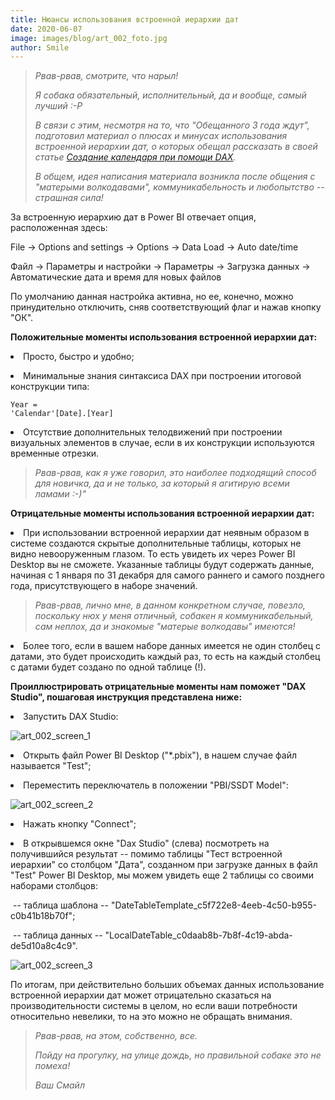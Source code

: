 ```yaml
---
title: Нюансы использования встроенной иерархии дат
date: 2020-06-07
image: images/blog/art_002_foto.jpg
author: Smile
---
```


> *Рвав-рвав, смотрите, что нарыл!*
>
> *Я собака обязательный, исполнительный, да и вообще, самый лучший :-Р*
>
> *В связи с этим, несмотря на то, что "Обещанного 3 года ждут", подготовил материал о плюсах и минусах использования встроенной иерархии дат, о которых обещал рассказать в своей статье [Создание календаря при помощи DAX](https://kkadikin.ru/ru/blog/article_001/).*
>
> *В общем, идея написания материала возникла после общения с "матерыми волкодавами", коммуникабельность и любопытство -- страшная сила!*

За встроенную иерархию дат в Power BI отвечает опция, расположенная здесь:

File -> Options and settings -> Options -> Data Load -> Auto date/time

Файл -> Параметры и настройки -> Параметры -> Загрузка данных -> Автоматические дата и время для новых файлов

По умолчанию данная настройка активна, но ее, конечно, можно принудительно отключить, сняв соответствующий флаг и нажав кнопку "ОК".


**Положительные моменты использования встроенной иерархии дат:**

**<li>** Просто, быстро и удобно;

**<li>** Минимальные знания синтаксиса DAX при построении итоговой конструкции типа: 

```dax
Year =
'Calendar'[Date].[Year]
```

**<li>** Отсутствие дополнительных телодвижений при построении визуальных элементов в случае, если в их конструкции используются временные отрезки.

> *Рвав-рвав, как я уже говорил, это наиболее подходящий способ для новичка, да и не только, за который я агитирую всеми ламами :-)"*


**Отрицательные моменты использования встроенной иерархии дат:**

**<li>** При использовании встроенной иерархии дат неявным образом в системе создаются скрытые дополнительные таблицы, которых не видно невооруженным глазом. То есть увидеть их через Power BI Desktop вы не сможете. Указанные таблицы будут содержать данные, начиная с 1 января по 31 декабря для самого раннего и самого позднего года, присутствующего в наборе значений.

> *Рвав-рвав, лично мне, в данном конкретном случае, повезло, поскольку нюх у меня отличный, собакен я коммуникабельный, сам неплох, да и знакомые "матерые волкодавы" имеются!*

**<li>** Более того, если в вашем наборе данных имеется не один столбец с датами, это будет происходить каждый раз, то есть на каждый столбец с датами будет создано по одной таблице (!).


**Проиллюстрировать отрицательные моменты нам поможет "DAX Studio", пошаговая инструкция представлена ниже:**

**<li>** Запустить DAX Studio:

![art_002_screen_1](https://kkadikin.ru/images/blog/art_002_screen_1.jpg)

**<li>** Открыть файл Power BI Desktop ("*.pbix"), в нашем случае файл называется "Test";

**<li>** Переместить переключатель в положении "PBI/SSDT Model":

![art_002_screen_2](https://kkadikin.ru/images/blog/art_002_screen_2.jpg)

**<li>** Нажать кнопку "Connect";

**<li>** В открывшемся окне "Dax Studio" (слева) посмотреть на получившийся результат -- помимо таблицы "Тест встроенной иерархии" со столбцом "Дата", созданном при загрузке данных в файл "Test" Power BI Desktop, мы можем увидеть еще 2 таблицы со своими наборами столбцов: 

​		-- таблица шаблона -- "DateTableTemplate_c5f722e8-4eeb-4c50-b955-c0b41b18b70f";

​		-- таблица данных  -- "LocalDateTable_c0daab8b-7b8f-4c19-abda-de5d10a8c4c9".

![art_002_screen_3](https://kkadikin.ru/images/blog/art_002_screen_3.jpg)


По итогам, при действительно больших объемах данных использование встроенной иерархии дат может отрицательно сказаться на производительности системы в целом, но если ваши потребности относительно невелики, то на это можно не обращать внимания.

> *Рвав-рвав, на этом, собственно, все.*
>
> *Пойду на прогулку, на улице дождь, но правильной собаке это не помеха!*
>
> *Ваш Смайл*